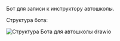 Бот для записи к инструктору автошколы. 

Структура бота:

![Структура Бота для автошколы drawio](https://github.com/NikBaybal/bot_auto/assets/117065495/ce7199a9-156d-43d6-b9d3-facd907b949f)
